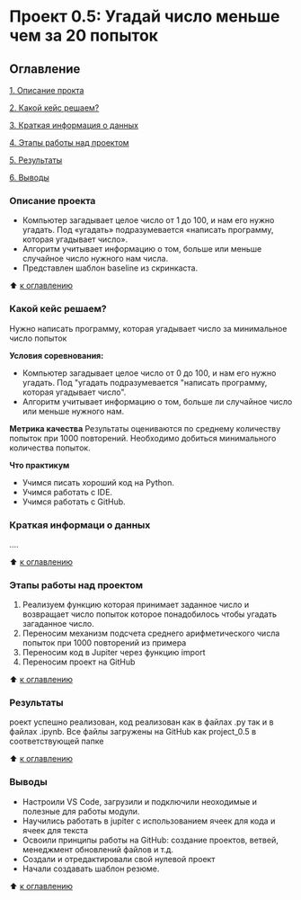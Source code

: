 # Проект 0.5: Угадай число меньше чем за 20 попыток

## Оглавление
[1. Описание прокта](https://github.com/Good-PJ/sf_ds_testgame/blob/main/project_0/README.md#Описание)

[2. Какой кейс решаем?](https://github.com/Good-PJ/sf_ds_testgame/blob/main/project_0/README.md#Какой-кейс-решаем)

[3. Краткая информация о данных](https://github.com/Good-PJ/sf_ds_testgame/blob/main/project_0/README.md#Краткая-информация-о-данных)

[4. Этапы работы над проектом](https://github.com/Good-PJ/sf_ds_testgame/blob/main/project_0/README.md#Результаты-работы-над-проектом)

[5. Результаты](https://github.com/Good-PJ/sf_ds_testgame/blob/main/project_0/README.md#Результаты)

[6. Выводы](https://github.com/Good-PJ/sf_ds_testgame/blob/main/project_0/README.md#Выводы)


### Описание проекта
- Компьютер загадывает целое число от 1 до 100, и нам его нужно угадать. Под «угадать» подразумевается «написать программу, которая угадывает число».
- Алгоритм учитывает информацию о том, больше или меньше случайное число нужного нам числа.
- Представлен шаблон baseline из скринкаста.

:arrow_up: [к оглавлению](https://github.com/Good-PJ/sf_ds_testgame/blob/main/project_0/README.md#Оглавление)


### Какой кейс решаем?
Нужно написать программу, которая угадывает число за минимальное число попыток

**Условия соревнования:**
- Компьютер загадывает целое число от 0 до 100, и нам его нужно угадать. Под "угадать подразумевается "написать программу, которая угадывает число".
- Алгоритм учитывает информацию о том, больше ли случайное число или меньше нужного нам.

**Метрика качества**
Результаты оцениваются по среднему количеству попыток при 1000 повторений. Необходимо добиться минимального количества попыток.

**Что практикум**
- Учимся писать хороший код на Python.
- Учимся работать с IDE.
- Учимся работать с GitHub.


### Краткая информаци о данных
....

:arrow_up: [к оглавлению](https://github.com/Good-PJ/sf_ds_testgame/blob/main/project_0/README.md#Оглавление)


### Этапы работы над проектом

1. Реализуем функцию которая принимает заданное число и возвращает число попыток которое понадобилось чтобы 
угадать загаданное число.
3. Переносим механизм подсчета среднего арифметического числа попыток при 1000 повторений из примера
4. Переносим код в Jupiter через функцию import
5. Переносим проект на GitHub

:arrow_up: [к оглавлению](https://github.com/Good-PJ/sf_ds_testgame/blob/main/project_0/README.md#Оглавление)



### Результаты

роект успешно реализован, код реализован как в файлах .py так и в файлах .ipynb. Все файлы загружены на GitHub как project_0.5 в соответствующей папке

:arrow_up: [к оглавлению](https://github.com/Good-PJ/sf_ds_testgame/blob/main/project_0/README.md#Оглавление)


### Выводы

- Настроили VS Code, загрузили и подключили неоходимые и полезные для работы модули.
- Научились работать в jupiter с использованием ячеек для кода и ячеек для текста
- Освоили принципы работы на GitHub: создание проектов, ветвей, менеджмент обновлений файлов и т.д.
- Создали и отредактировали свой нулевой проект
- Начали создавать шаблон резюме.

:arrow_up: [к оглавлению](https://github.com/Good-PJ/sf_ds_testgame/blob/main/project_0/README.md#Оглавление)
